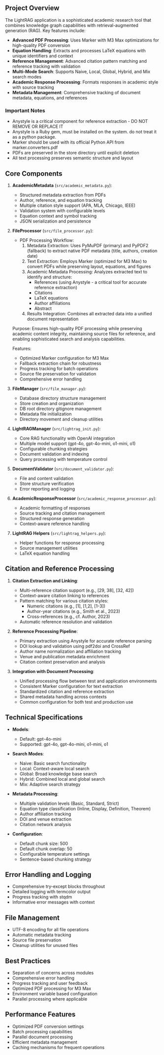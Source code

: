 ## Project Overview
The LightRAG application is a sophisticated academic research tool that combines knowledge graph capabilities with retrieval-augmented generation (RAG). Key features include:

- **Advanced PDF Processing**: Uses Marker with M3 Max optimizations for high-quality PDF conversion
- **Equation Handling**: Extracts and processes LaTeX equations with unique identifiers and context
- **Reference Management**: Advanced citation pattern matching and reference tracking with validation
- **Multi-Mode Search**: Supports Naive, Local, Global, Hybrid, and Mix search modes
- **Academic Response Processing**: Formats responses in academic style with source tracking
- **Metadata Management**: Comprehensive tracking of document metadata, equations, and references

### Important Notes
- Anystyle is a critical component for reference extraction - DO NOT REMOVE OR REPLACE IT
- Anystyle is a Ruby gem, must be installed on the system. do not treat it as a python package.
- Marker should be used with its official Python API from marker.converters.pdf
- PDFs are preserved in the store directory until explicit deletion
- All text processing preserves semantic structure and layout


## Core Components

1. **AcademicMetadata** (`src/academic_metadata.py`):
   - Structured metadata extraction from PDFs
   - Author, reference, and equation tracking
   - Multiple citation style support (APA, MLA, Chicago, IEEE)
   - Validation system with configurable levels
   - Equation context and symbol tracking
   - JSON serialization and persistence

2. **FileProcessor** (`src/file_processor.py`):
   - PDF Processing Workflow:
     1. Metadata Extraction: Uses PyMuPDF (primary) and PyPDF2 (fallback) to extract native PDF metadata (title, authors, creation date)
     2. Text Extraction: Employs Marker (optimized for M3 Max) to convert PDFs while preserving layout, equations, and figures
     3. Academic Metadata Processing: Analyzes extracted text to identify and structure:
        - References (using Anystyle - a critical tool for accurate reference extraction)
        - Citations
        - LaTeX equations
        - Author affiliations
        - Abstract
     4. Results Integration: Combines all extracted data into a unified document representation
   
   Purpose: Ensures high-quality PDF processing while preserving academic content integrity, maintaining source files for reference, and enabling sophisticated search and analysis capabilities.
   
   Features:
   - Optimized Marker configuration for M3 Max
   - Fallback extraction chain for robustness
   - Progress tracking for batch operations
   - Source file preservation for validation
   - Comprehensive error handling

3. **FileManager** (`src/file_manager.py`):
   - Database directory structure management
   - Store creation and organization
   - DB root directory gitignore management
   - Metadata file initialization
   - Directory movement and cleanup utilities

4. **LightRAGManager** (`src/lightrag_init.py`):
   - Core RAG functionality with OpenAI integration
   - Multiple model support (gpt-4o, gpt-4o-mini, o1-mini, o1)
   - Configurable chunking strategies
   - Document validation and indexing
   - Query processing with temperature control

5. **DocumentValidator** (`src/document_validator.py`):
   - File and content validation
   - Store structure verification
   - Error reporting and logging

6. **AcademicResponseProcessor** (`src/academic_response_processor.py`):
   - Academic formatting of responses
   - Source tracking and citation management
   - Structured response generation
   - Context-aware reference handling

7. **LightRAG Helpers** (`src/lightrag_helpers.py`):
   - Helper functions for response processing
   - Source management utilities
   - LaTeX equation handling

## Citation and Reference Processing

1. **Citation Extraction and Linking**:
   - Multi-reference citation support (e.g., [29, 38], [32, 42])
   - Context-aware citation linking to references
   - Pattern matching for various citation styles:
     - Numeric citations (e.g., [1], [1,2], [1-3])
     - Author-year citations (e.g., Smith et al., 2023)
     - Cross-references (e.g., cf. Author, 2023)
   - Automatic reference resolution and validation

2. **Reference Processing Pipeline**:
   - Primary extraction using Anystyle for accurate reference parsing
   - DOI lookup and validation using pdf2doi and CrossRef
   - Author name normalization and affiliation tracking
   - Venue and publication metadata enrichment
   - Citation context preservation and analysis

3. **Integration with Document Processing**:
   - Unified processing flow between test and application environments
   - Consistent Marker configuration for text extraction
   - Standardized citation and reference extraction
   - Shared metadata handling across contexts
   - Common configuration for both test and production use

## Technical Specifications

- **Models**: 
  - Default: gpt-4o-mini
  - Supported: gpt-4o, gpt-4o-mini, o1-mini, o1
  
- **Search Modes**:
  - Naive: Basic search functionality
  - Local: Context-aware local search
  - Global: Broad knowledge base search
  - Hybrid: Combined local and global search
  - Mix: Adaptive search strategy

- **Metadata Processing**:
  - Multiple validation levels (Basic, Standard, Strict)
  - Equation type classification (Inline, Display, Definition, Theorem)
  - Author affiliation tracking
  - DOI and venue extraction
  - Citation network analysis

- **Configuration**:
  - Default chunk size: 500
  - Default chunk overlap: 50
  - Configurable temperature settings
  - Sentence-based chunking strategy

## Error Handling and Logging
- Comprehensive try-except blocks throughout
- Detailed logging with termcolor output
- Progress tracking with stqdm
- Informative error messages with context

## File Management
- UTF-8 encoding for all file operations
- Automatic metadata tracking
- Source file preservation
- Cleanup utilities for unused files

## Best Practices
- Separation of concerns across modules
- Comprehensive error handling
- Progress tracking and user feedback
- Optimized PDF processing for M3 Max
- Environment variable based configuration
- Parallel processing where applicable

## Performance Features
- Optimized PDF conversion settings
- Batch processing capabilities
- Parallel document processing
- Efficient metadata management
- Caching mechanisms for frequent operations
